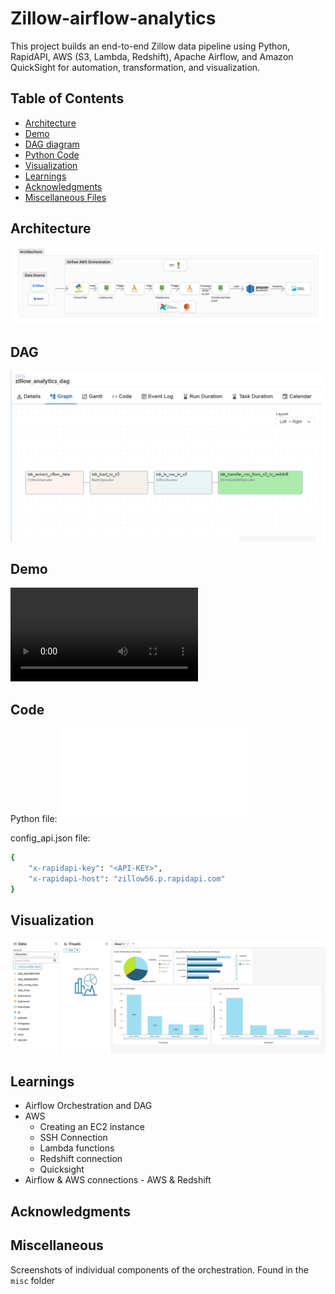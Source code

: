 # Zillow-airflow-analytics
This project builds an end-to-end Zillow data pipeline using Python, RapidAPI, AWS (S3, Lambda, Redshift), Apache Airflow, and Amazon QuickSight for automation, transformation, and visualization.

## Table of Contents
- [Architecture](#Architecture)
- [Demo](#Demo)
- [DAG diagram](#DAG)
- [Python Code](#Code)
- [Visualization](#Visualization)
- [Learnings](#Learnings)
- [Acknowledgments](#acknowledgments)
- [Miscellaneous Files](#Miscellaneous)

## Architecture
![Data Architecture of the project](assets/Zillow%20Architechture.png)

## DAG
![DAG of the project](assets/airflow_dag.PNG)

## Demo
![Demo Video](assets/video1046653474.mp4)

## Code
Python file:
![Zillow_Analytics.py](zillow_analytics.py)

config_api.json file:
```bash
{
	"x-rapidapi-key": "<API-KEY>",
	"x-rapidapi-host": "zillow56.p.rapidapi.com"
}
```

## Visualization
![Data visualization](assets/quicksight.PNG)

## Learnings
- Airflow Orchestration and DAG
- AWS
    - Creating an EC2 instance
    - SSH Connection
    - Lambda functions
    - Redshift connection
    - Quicksight
- Airflow & AWS connections - AWS & Redshift 

## Acknowledgments


## Miscellaneous
Screenshots of individual components of the orchestration. Found in the ```misc``` folder